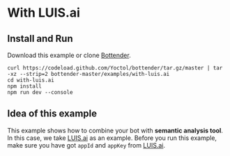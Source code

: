 # With LUIS.ai

## Install and Run

Download this example or clone [Bottender](https://github.com/Yoctol/bottender).

```
curl https://codeload.github.com/Yoctol/bottender/tar.gz/master | tar -xz --strip=2 bottender-master/examples/with-luis.ai
cd with-luis.ai
npm install
npm run dev --console
```

## Idea of this example

This example shows how to combine your bot with **semantic analysis tool**. In
this case, we take [LUIS.ai](https://www.luis.ai/) as an example. Before you run
this example, make sure you have got `appId` and `appKey` from
[LUIS.ai](https://www.luis.ai/).
